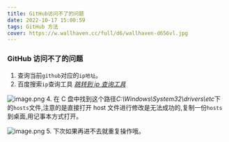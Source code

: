 ```yaml
---
title: GitHub访问不了的问题
date: 2022-10-17 15:00:59
tags: GitHub 方法
cover: https://w.wallhaven.cc/full/d6/wallhaven-d656vl.jpg
---
```


### GitHub 访问不了的问题

1. 查询当前`github`对应的`ip地址`。
2. 百度搜索`ip`查询工具 <a href="https://tool.lu/ip/">_跳转到 ip 查询工具_</a>

![image.png](https://p9-juejin.byteimg.com/tos-cn-i-k3u1fbpfcp/179c260ba82942ec9cb2d1de37b21a6c~tplv-k3u1fbpfcp-watermark.image?) 4. 在 C 盘中找到这个路径*C:\Windows\System32\drivers\etc*下的`hosts`文件,注意的是直接打开 host 文件进行修改是无法成功的,复制一份`hosts`到桌面,用记事本方式打开。

![image.png](https://p9-juejin.byteimg.com/tos-cn-i-k3u1fbpfcp/008ad2990f9a4c0d9a73babf924dbec4~tplv-k3u1fbpfcp-watermark.image?) 5. 下次如果再进不去就重复操作哦。
